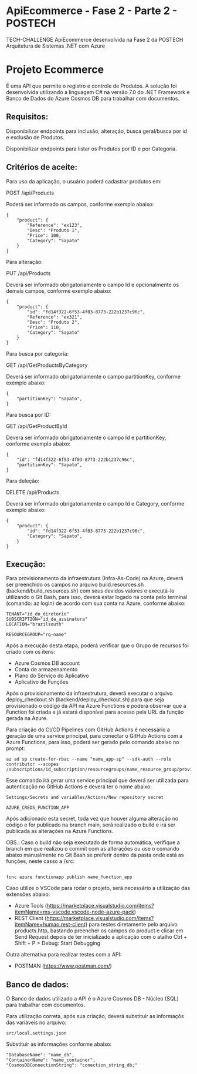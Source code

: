 # ApiEcommerce - Fase 2 - Parte 2 - POSTECH
TECH-CHALLENGE ApiEcommerce desenvolvida na Fase 2 da POSTECH Arquitetura de Sistemas .NET com Azure

# Projeto Ecommerce
É uma API que permite o registro e controle de Produtos. A solução foi desenvolvida utilizando a linguagem C# na versão 7.0 do .NET Framework e Banco de Dados do Azure Cosmos DB para trabalhar com documentos.

## Requisitos:
Disponibilizar endpoints para inclusão, alteração, busca geral/busca por id e exclusão de Produtos.

Disponibilizar endpoints para listar os Produtos por ID e por Categoria.

## Critérios de aceite:
Para uso da aplicação, o usuário poderá cadastrar produtos em:

POST /api/Products

Poderá ser informado os campos, conforme exemplo abaixo:
```
{
    "product": {
        "Reference": "ex123",
        "Desc": "Produto 1",
        "Price": 100,
        "Category": "Sapato"
    }
}
```

Para alteração:

PUT /api/Products

Deverá ser informado obrigatoriamente o campo Id e opcionalmente os demais campos, conforme exemplo abaixo:
```
{
    "product": {
        "id": "fd14f322-6f53-4f03-8773-222b1237c96c",
        "Reference": "ex321",
        "Desc": "Produto 2",
        "Price": 110,
        "Category": "Sapato"
    }
}
```

Para busca por categoria:

GET /api/GetProductsByCategory

Deverá ser informado obrigatoriamente o campo partitionKey, conforme exemplo abaixo:
```
{
    "partitionKey": "Sapato",
}
```

Para busca por ID:

GET /api/GetProductById

Deverá ser informado obrigatoriamente o campo Id e partitionKey, conforme exemplo abaixo:
```
{
    "id": "fd14f322-6f53-4f03-8773-222b1237c96c",
    "partitionKey": "Sapato",
}
```

Para deleção:

DELETE /api/Products

Deverá ser informado obrigatoriamente o campo Id e Category, conforme exemplo abaixo:
```
{
    "product": {
        "id": "fd14f322-6f53-4f03-8773-222b1237c96c",
        "Category": "Sapato",
    }
}
```

## Execução:

Para provisionamento da infraestrutura (Infra-As-Code) na Azure, deverá ser preenchido os campos no arquivo build.resources.sh (backend/build_resources.sh) com seus devidos valores e executá-lo utilizando o Git Bash, para isso, deverá estar logado na conta pelo terminal (comando: az login) de acordo com sua conta na Azure, conforme abaixo:

```
TENANT="id_do_diretorio"
SUBSCRIPTION="id_da_assinatura"
LOCATION="brazilsouth"
```

```
RESOURCEGROUP="rg-name"
```

Após a execução desta etapa, poderá verificar que o Grupo de recursos foi criado com os itens:
- Azure Cosmos DB account
- Conta de armazenamento
- Plano do Serviço do Aplicativo
- Aplicativo de Funções

Após o provisionamento da infraestrutura, deverá executar o arquivo deploy_checkout.sh (backend/deploy_checkout.sh) para que seja provisionado o código da API na Azure Functions e poderá observar que a Function foi criada e já estará disponível para acesso pela URL da função gerada na Azure.

Para criação do CI/CD Pipelines com GitHub Actions é necessário a geração de uma service principal, para conectar o GitHub Actions com a Azure Functions, para isso, poderá ser gerado pelo comando abaixo no prompt:

```
az ad sp create-for-rbac --name "name_app-sp" --sdk-auth --role contributor --scopes /subscriptions/id_subscription/resourcegroups/name_resource_group/providers/Microsoft.Web/sites/name_app
```

Esse comando irá gerar uma service principal que deverá ser utilizada para autenticação no GitHub Actions e deverá ter o nome abaixo: 

```
Settings/Secrets and variables/Actions/New repository secret

AZURE_CREDS_FUNCTION_APP
```

Após adicionado esta secret, toda vez que houver alguma alteração no código e for publicado na branch main, será realizado o build e irá ser publicada as alterações na Azure Functions.

OBS.: Caso o build não seja executado de forma automática, verifique a branch em que realizou o commit com as alterações ou use o comando abaixo manualmente no Git Bash se preferir dentro da pasta onde está as funções, neste casso a /src:

```

func azure functionapp publish name_function_app
```

Caso utilize o VSCode para rodar o projeto, será necessário a utilização das extensões abaixo:

- Azure Tools (https://marketplace.visualstudio.com/items?itemName=ms-vscode.vscode-node-azure-pack)
- REST Client (https://marketplace.visualstudio.com/items?itemName=humao.rest-client) para testes diretamente pelo arquivo products.http, bastando preencher os campos do product e clicar em Send Request depois de ter inicializado a aplicação com o atalho Ctrl + Shift + P > Debug: Start Debugging

Outra alternativa para realizar testes com a API:

- POSTMAN (https://www.postman.com/)

## Banco de dados:

O Banco de dados utilizado a API é o Azure Cosmos DB - Núcleo (SQL) para trabalhar com documentos. 

Para utilização correta, após sua criação, deverá substituir as informaçõs das variáveis no arquivo: 

```
src/local.settings.json
```

Substituir as informações conforme abaixo:

```
"DatabaseName": "name_db",
"ContainerName": "name_container",
"CosmosDBConnectionString": "conection_string_db;"
```